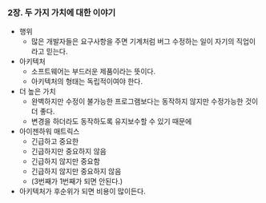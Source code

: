 ### **2장. 두 가지 가치에 대한 이야기**

- 행위
    - 많은 개발자들은 요구사항을 주면 기계처럼 버그 수정하는 일이 자기의 직업이라고 믿는다.
- 아키텍처
    - 소프트웨어는 부드러운 제품이라는 뜻이다.
    - 아키텍처의 형태는 독립적이여야 한다.
- 더 높은 가치
    - 완벽하지만 수정이 불가능한 프로그램보다는 동작하지 않지만 수정가능한 것이 더 좋다.
    - 변경을 하더라도 동작하도록 유지보수할 수 있기 때문에
- 아이젠하워 매트릭스
    - 긴급하고 중요한
    - 긴급하지만 중요하지 않음
    - 긴급하지 않지만 중요함
    - 긴급하지 않지만 중요하지 않음
    - (3번째가 1번째가 되면 안된다.)
- 아키텍처가 후순위가 되면 비용이 많이든다.

